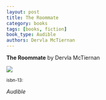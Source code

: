 ```yaml
---
layout: post
title: The Roommate
category: books
tags: [books, fiction]
book_type: Audible
authors: Dervla McTiernan
---
```

**The Roommate** by Dervla McTiernan

<img src="https://i.gr-assets.com/images/S/compressed.photo.goodreads.com/books/1570598793l/50786024._SX318_SY475_.jpg"/>

<sup>isbn-13: </sup>

*Audible*

